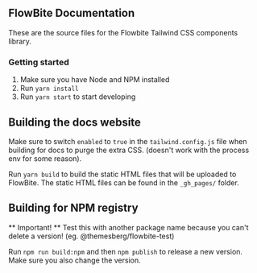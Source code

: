 ## FlowBite Documentation

These are the source files for the Flowbite Tailwind CSS components library.

### Getting started

1. Make sure you have Node and NPM installed
2. Run `yarn install`
3. Run `yarn start` to start developing

## Building the docs website

Make sure to switch `enabled` to `true` in the `tailwind.config.js` file when building for docs to purge the extra CSS. (doesn't work with the process env for some reason).

Run `yarn build` to build the static HTML files that will be uploaded to FlowBite. The static HTML files can be found in the `_gh_pages/` folder.

## Building for NPM registry

** Important! ** Test this with another package name because you can't delete a version! (eg. @themesberg/flowbite-test)

Run `npm run build:npm` and then `npm publish` to release a new version. Make sure you also change the version.